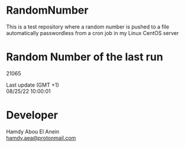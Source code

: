 # RandomNumber    
This is a test repository where a random number is pushed to a file automatically passwordless from a cron job in my Linux CentOS server    
# Random Number of the last run   
21065
      
Last update (GMT +1)    
08/25/22 10:00:01
# Developer    
Hamdy Abou El Anein   
hamdy.aea@protonmail.com
